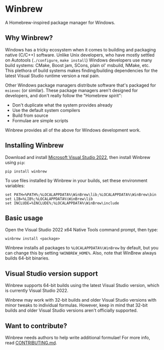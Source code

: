 Winbrew
=======

A Homebrew-inspired package manager for Windows.

Why Winbrew?
------------

Windows has a tricky ecosystem when it comes to building and packaging native
(C/C++) software. Unlike Unix developers, who have mostly settled on Autotools
(`./configure`, `make install`) Windows developers use many build systems:
CMake, Boost jam, SCons, plain ol' msbuild, NMake, etc. This plethora of build
systems makes finding/building dependencies for the latest Visual Studio
runtime version a real pain.

Other Windows package managers distribute software that's packaged for
`msiexec` (or similar). These package managers aren't designed for developers,
and don't really follow the "Homebrew spirit":

* Don't duplicate what the system provides already
* Use the default system compilers
* Build from source
* Formulae are simple scripts

Winbrew provides all of the above for Windows development work.


Installing Winbrew
------------------

Download and install [Microsoft Visual Studio 2022](http://www.visualstudio.com/),
then install Winbrew using `pip`:

    pip install winbrew

To use files installed by Winbrew in your builds, set these environment variables:

    set PATH=%PATH%;%LOCALAPPDATA%\WinBrew\lib;%LOCALAPPDATA%\WinBrew\bin
    set LIB=%LIB%;%LOCALAPPDATA%\WinBrew\lib
    set INCLUDE=%INCLUDE%;%LOCALAPPDATA%\WinBrew\include


Basic usage
-----------

Open the Visual Studio 2022 x64 Native Tools command prompt, then type:

    winbrew install <package>

Winbrew installs all packages to `%LOCALAPPDATA%\WinBrew` by default, but you can
change this by setting `%WINBREW_HOME%`. Also, note that WinBrew always
builds 64-bit binaries.


Visual Studio version support
-----------------------------

Winbrew supports 64-bit builds using the latest Visual Studio version, which is
currently Visual Studio 2022.

Winbrew may work with 32-bit builds and older Visual Studio versions with minor
tweaks to individual formulas. However, keep in mind that 32-bit builds and
older Visual Studio versions aren't officially supported.

Want to contribute?
-------------------

Winbrew needs authors to help write additional formulae! For more info, read
[CONTRIBUTING.md](https://github.com/mfichman/winbrew/blob/master/CONTRIBUTING.md).

